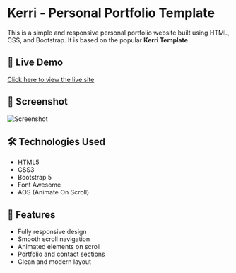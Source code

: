 # Kerri - Personal Portfolio Template 

This is a simple and responsive personal portfolio website built using HTML, CSS, and Bootstrap. It is based on the popular **Kerri Template**

## 🚀 Live Demo

[Click here to view the live site](https://asmaa-abdo22.github.io/Kerri-Land-P/)

## 📸 Screenshot

![Screenshot](<img width="1920" height="5955" alt="Image" src="https://github.com/user-attachments/assets/39af2202-dd86-48cd-8556-6af6f3c1452a" />)

## 🛠️ Technologies Used

- HTML5
- CSS3
- Bootstrap 5
- Font Awesome
- AOS (Animate On Scroll)

## 📁 Features

- Fully responsive design
- Smooth scroll navigation
- Animated elements on scroll
- Portfolio and contact sections
- Clean and modern layout

